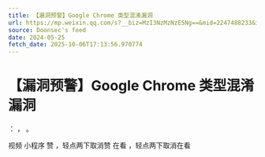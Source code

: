 ```yaml
---
title: 【漏洞预警】Google Chrome 类型混淆漏洞
url: https://mp.weixin.qq.com/s?__biz=MzI3NzMzNzE5Ng==&mid=2247488233&idx=1&sn=10738bde5ec4118cb205f1f57d34d903
source: Doonsec's feed
date: 2024-05-25
fetch_date: 2025-10-06T17:13:56.970774
---
```


# 【漏洞预警】Google Chrome 类型混淆漏洞

：
，
。

视频
小程序
赞
，轻点两下取消赞
在看
，轻点两下取消在看